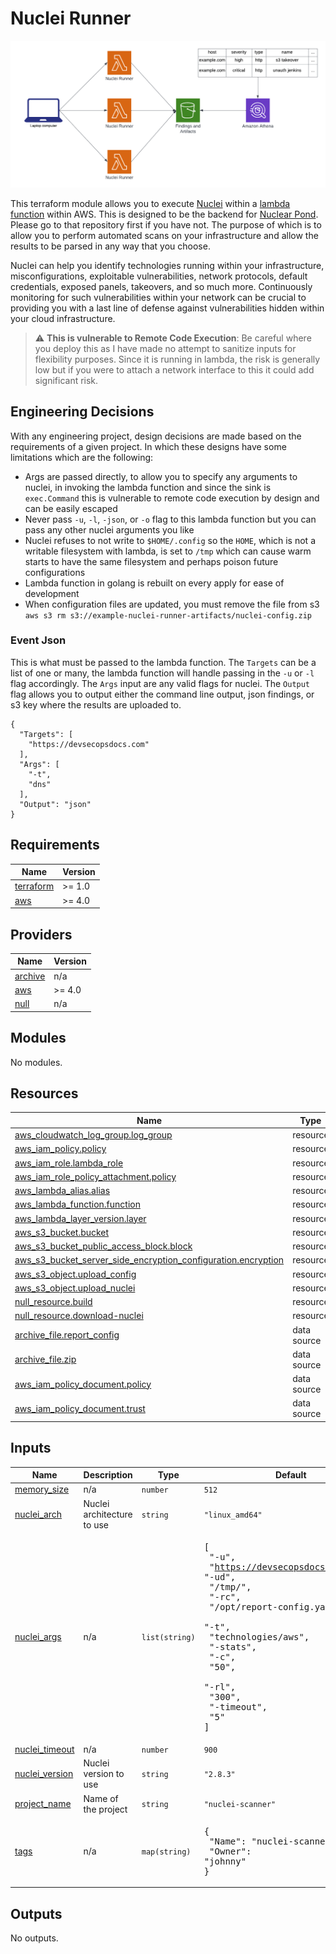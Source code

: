 # Nuclei Runner

![Infrastructure](/assets/infrastructure.png)

This terraform module allows you to execute [Nuclei](https://github.com/projectdiscovery/nuclei) within a [lambda function](https://aws.amazon.com/lambda/) within AWS. This is designed to be the backend for [Nuclear Pond](https://github.com/DevSecOpsDocs/Nuclear-Pond). Please go to that repository first if you have not. The purpose of which is to allow you to perform automated scans on your infrastructure and allow the results to be parsed in any way that you choose. 

Nuclei can help you identify technologies running within your infrastructure, misconfigurations, exploitable vulnerabilities, network protocols, default credentials, exposed panels, takeovers, and so much more. Continuously monitoring for such vulnerabilities within your network can be crucial to providing you with a last line of defense against vulnerabilities hidden within your cloud infrastructure. 

> :warning: **This is vulnerable to Remote Code Execution**: Be careful where you deploy this as I have made no attempt to sanitize inputs for flexibility purposes. Since it is running in lambda, the risk is generally low but if you were to attach a network interface to this it could add significant risk. 

## Engineering Decisions

With any engineering project, design decisions are made based on the requirements of a given project. In which these designs have some limitations which are the following:

- Args are passed directly, to allow you to specify any arguments to nuclei, in invoking the lambda function and since the sink is `exec.Command` this is vulnerable to remote code execution by design and can be easily escaped
- Never pass `-u`, `-l`, `-json`, or `-o` flag to this lambda function but you can pass any other nuclei arguments you like
- Nuclei refuses to not write to `$HOME/.config` so the `HOME`, which is not a writable filesystem with lambda, is set to `/tmp` which can cause warm starts to have the same filesystem and perhaps poison future configurations
- Lambda function in golang is rebuilt on every apply for ease of development
- When configuration files are updated, you must remove the file from s3 `aws s3 rm s3://example-nuclei-runner-artifacts/nuclei-config.zip`

### Event Json

This is what must be passed to the lambda function. The `Targets` can be a list of one or many, the lambda function will handle passing in the `-u` or `-l` flag accordingly. The `Args` input are any valid flags for nuclei. The `Output` flag allows you to output either the command line output, json findings, or s3 key where the results are uploaded to. 

```
{
  "Targets": [
    "https://devsecopsdocs.com"
  ],
  "Args": [
    "-t",
    "dns"
  ],
  "Output": "json"
}
```

<!-- BEGIN_TF_DOCS -->
## Requirements

| Name | Version |
|------|---------|
| <a name="requirement_terraform"></a> [terraform](#requirement\_terraform) | >= 1.0 |
| <a name="requirement_aws"></a> [aws](#requirement\_aws) | >= 4.0 |

## Providers

| Name | Version |
|------|---------|
| <a name="provider_archive"></a> [archive](#provider\_archive) | n/a |
| <a name="provider_aws"></a> [aws](#provider\_aws) | >= 4.0 |
| <a name="provider_null"></a> [null](#provider\_null) | n/a |

## Modules

No modules.

## Resources

| Name | Type |
|------|------|
| [aws_cloudwatch_log_group.log_group](https://registry.terraform.io/providers/hashicorp/aws/latest/docs/resources/cloudwatch_log_group) | resource |
| [aws_iam_policy.policy](https://registry.terraform.io/providers/hashicorp/aws/latest/docs/resources/iam_policy) | resource |
| [aws_iam_role.lambda_role](https://registry.terraform.io/providers/hashicorp/aws/latest/docs/resources/iam_role) | resource |
| [aws_iam_role_policy_attachment.policy](https://registry.terraform.io/providers/hashicorp/aws/latest/docs/resources/iam_role_policy_attachment) | resource |
| [aws_lambda_alias.alias](https://registry.terraform.io/providers/hashicorp/aws/latest/docs/resources/lambda_alias) | resource |
| [aws_lambda_function.function](https://registry.terraform.io/providers/hashicorp/aws/latest/docs/resources/lambda_function) | resource |
| [aws_lambda_layer_version.layer](https://registry.terraform.io/providers/hashicorp/aws/latest/docs/resources/lambda_layer_version) | resource |
| [aws_s3_bucket.bucket](https://registry.terraform.io/providers/hashicorp/aws/latest/docs/resources/s3_bucket) | resource |
| [aws_s3_bucket_public_access_block.block](https://registry.terraform.io/providers/hashicorp/aws/latest/docs/resources/s3_bucket_public_access_block) | resource |
| [aws_s3_bucket_server_side_encryption_configuration.encryption](https://registry.terraform.io/providers/hashicorp/aws/latest/docs/resources/s3_bucket_server_side_encryption_configuration) | resource |
| [aws_s3_object.upload_config](https://registry.terraform.io/providers/hashicorp/aws/latest/docs/resources/s3_object) | resource |
| [aws_s3_object.upload_nuclei](https://registry.terraform.io/providers/hashicorp/aws/latest/docs/resources/s3_object) | resource |
| [null_resource.build](https://registry.terraform.io/providers/hashicorp/null/latest/docs/resources/resource) | resource |
| [null_resource.download-nuclei](https://registry.terraform.io/providers/hashicorp/null/latest/docs/resources/resource) | resource |
| [archive_file.report_config](https://registry.terraform.io/providers/hashicorp/archive/latest/docs/data-sources/file) | data source |
| [archive_file.zip](https://registry.terraform.io/providers/hashicorp/archive/latest/docs/data-sources/file) | data source |
| [aws_iam_policy_document.policy](https://registry.terraform.io/providers/hashicorp/aws/latest/docs/data-sources/iam_policy_document) | data source |
| [aws_iam_policy_document.trust](https://registry.terraform.io/providers/hashicorp/aws/latest/docs/data-sources/iam_policy_document) | data source |

## Inputs

| Name | Description | Type | Default | Required |
|------|-------------|------|---------|:--------:|
| <a name="input_memory_size"></a> [memory\_size](#input\_memory\_size) | n/a | `number` | `512` | no |
| <a name="input_nuclei_arch"></a> [nuclei\_arch](#input\_nuclei\_arch) | Nuclei architecture to use | `string` | `"linux_amd64"` | no |
| <a name="input_nuclei_args"></a> [nuclei\_args](#input\_nuclei\_args) | n/a | `list(string)` | <pre>[<br>  "-u",<br>  "https://devsecopsdocs.com",<br>  "-ud",<br>  "/tmp/",<br>  "-rc",<br>  "/opt/report-config.yaml",<br>  "-t",<br>  "technologies/aws",<br>  "-stats",<br>  "-c",<br>  "50",<br>  "-rl",<br>  "300",<br>  "-timeout",<br>  "5"<br>]</pre> | no |
| <a name="input_nuclei_timeout"></a> [nuclei\_timeout](#input\_nuclei\_timeout) | n/a | `number` | `900` | no |
| <a name="input_nuclei_version"></a> [nuclei\_version](#input\_nuclei\_version) | Nuclei version to use | `string` | `"2.8.3"` | no |
| <a name="input_project_name"></a> [project\_name](#input\_project\_name) | Name of the project | `string` | `"nuclei-scanner"` | no |
| <a name="input_tags"></a> [tags](#input\_tags) | n/a | `map(string)` | <pre>{<br>  "Name": "nuclei-scanner",<br>  "Owner": "johnny"<br>}</pre> | no |

## Outputs

No outputs.
<!-- END_TF_DOCS -->